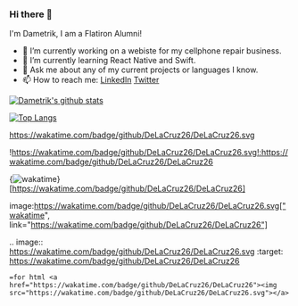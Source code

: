 ### Hi there 👋

I'm Dametrik, I am a Flatiron Alumni!

- 🔭  I’m currently working on a webiste for my cellphone repair business.
- 🌱  I’m currently learning React Native and Swift.
- 💬  Ask me about any of my current projects or languages I know.
- 📫  How to reach me: [LinkedIn](https://www.linkedin.com/in/dametrik-fick-34971913a/) [Twitter](https://twitter.com/D_Fick10)

[![Dametrik's github stats](https://github-readme-stats.vercel.app/api?username=DeLaCruz26&count_private=true&show_icons=true&theme=dracula&hide_rank=false&hide=stars)](https://github.com/anuraghazra/github-readme-stats)

[![Top Langs](https://github-readme-stats.vercel.app/api/top-langs/?username=DeLaCruz26&layout=compact)](https://github.com/anuraghazra/github-readme-stats)

https://wakatime.com/badge/github/DeLaCruz26/DeLaCruz26.svg

!https://wakatime.com/badge/github/DeLaCruz26/DeLaCruz26.svg!:https://wakatime.com/badge/github/DeLaCruz26/DeLaCruz26

{<img src="https://wakatime.com/badge/github/DeLaCruz26/DeLaCruz26.svg" alt="wakatime" />}[https://wakatime.com/badge/github/DeLaCruz26/DeLaCruz26]

image:https://wakatime.com/badge/github/DeLaCruz26/DeLaCruz26.svg["wakatime", link="https://wakatime.com/badge/github/DeLaCruz26/DeLaCruz26"]

.. image:: https://wakatime.com/badge/github/DeLaCruz26/DeLaCruz26.svg
    :target: https://wakatime.com/badge/github/DeLaCruz26/DeLaCruz26
    
    =for html <a href="https://wakatime.com/badge/github/DeLaCruz26/DeLaCruz26"><img src="https://wakatime.com/badge/github/DeLaCruz26/DeLaCruz26.svg"></a>
